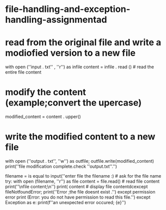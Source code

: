 # file-handling-and-exception-handling-assignmentad 

# read from the original file and write a modiofied version to a new file
with open (''input . txt'' , ''r'') as infile
content = infile . read () # read the entire file content 
# modify the content (example;convert the upercase)
modified_content = content . upper()
# write the modified content to a new file
with open (''output . txt'', ''w'') as outfile;
outfile.write(modified_content)
print(''file modification complete.check ''output.txt''.'')

filename = is equal to input(''enter file the filename :) # ask for the file name
try:
    with open (filename, ''r'') as file
    content = file.read() # read file content
    print(''\nfile content;\n'')
    print( content # display file contentdcexcept fileNotfoundError;
print(''Error ;the file doesnt exist .'') 
except permission error
print (Error: you do not have permission to read this file.'')
except Exception as e:
         print(f''an unexpected error occured; {e}'')
